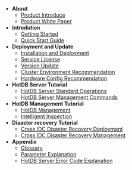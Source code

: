 <!--* README-->
* **About**
  * [Product Introduce](introduce.md)
  * [Product White Paper](white-paper.md)
  <!--* [What's New](whats-new.md)-->
* **Introdution**
  * [Getting Started](README.md)
  * [Quick Start Guide](quick-start-guide.md)
  <!--* [Basic Operations](basic-operations.md)-->
* **Deployment and Update**
  * [Installation and Deployment](installation-and-deployment.md)
  * [Service License](service-license.md)
  * [Version Update](version-update.md)
  * [Cluster Environment Recommendation](cluster-environment-recommendation.md)
  * [Hardware Config Recommendation](hardware-config-recommendation.md)
* **HotDB Server Tutorial**
  * [HotDB Server Standard Operations](hotdb-server-standard-operations.md)
  * [HotDB Server Management Commands](hotdb-server-manager-commands.md)
* **HotDB Management Tutorial**
  * [HotDB Management](hotdb-management.md)
  * [Intelligent Inspection](intelligent-inspection.md)
* **Disaster recovery Tutorial**
  * [Cross IDC Disaster Recovery Deployment](cross-idc-disaster-recovery-deployment.md)
  * [Cross IDC Disaster Recovery Management](cross-idc-disaster-recovery-management.md)
* **Appendix**
  * [Glossary](glossary.md)
  * [Parameter Explanation](parameters.md)
  * [HotDB Server Error Code Explanation](error-codes.md)
